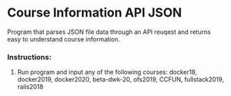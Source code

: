 # Course Information API JSON
Program that parses JSON file data through an API reuqest and returns easy to understand course information.

### Instructions:
1) Run program and input any of the following courses: docker18, docker2019, docker2020, beta-dwk-20, ofs2019, CCFUN, fullstack2019, rails2018
